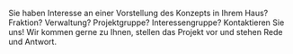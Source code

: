 Sie haben Interesse an einer Vorstellung des Konzepts in Ihrem Haus? Fraktion? Verwaltung? Projektgruppe? Interessengruppe? Kontaktieren Sie uns! Wir kommen gerne zu Ihnen, stellen das Projekt vor und stehen Rede und Antwort.
